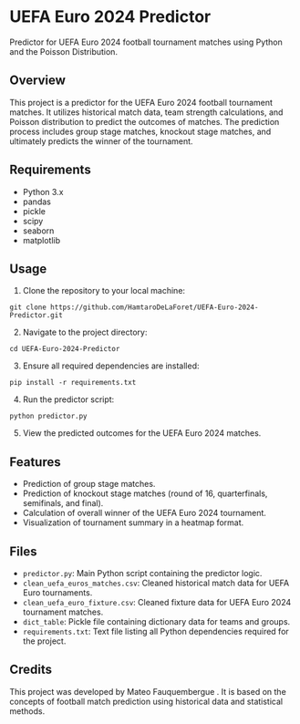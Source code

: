# UEFA Euro 2024 Predictor

Predictor for UEFA Euro 2024 football tournament matches using Python and the Poisson Distribution.

## Overview

This project is a predictor for the UEFA Euro 2024 football tournament matches. It utilizes historical match data, team strength calculations, and Poisson distribution to predict the outcomes of matches. The prediction process includes group stage matches, knockout stage matches, and ultimately predicts the winner of the tournament.

## Requirements

- Python 3.x
- pandas
- pickle
- scipy
- seaborn
- matplotlib

## Usage

1. Clone the repository to your local machine:

```
git clone https://github.com/HamtaroDeLaForet/UEFA-Euro-2024-Predictor.git
```

2. Navigate to the project directory:

```
cd UEFA-Euro-2024-Predictor
```

3. Ensure all required dependencies are installed:

```
pip install -r requirements.txt
```

4. Run the predictor script:

```
python predictor.py
```

5. View the predicted outcomes for the UEFA Euro 2024 matches.

## Features

- Prediction of group stage matches.
- Prediction of knockout stage matches (round of 16, quarterfinals, semifinals, and final).
- Calculation of overall winner of the UEFA Euro 2024 tournament.
- Visualization of tournament summary in a heatmap format.

## Files

- `predictor.py`: Main Python script containing the predictor logic.
- `clean_uefa_euros_matches.csv`: Cleaned historical match data for UEFA Euro tournaments.
- `clean_uefa_euro_fixture.csv`: Cleaned fixture data for UEFA Euro 2024 tournament matches.
- `dict_table`: Pickle file containing dictionary data for teams and groups.
- `requirements.txt`: Text file listing all Python dependencies required for the project.

## Credits

This project was developed by Mateo Fauquembergue . It is based on the concepts of football match prediction using historical data and statistical methods.
